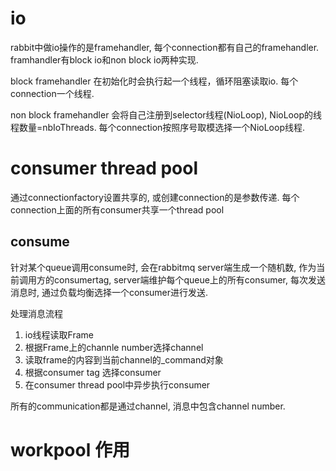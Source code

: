 # io
rabbit中做io操作的是framehandler, 每个connection都有自己的framehandler.  framhandler有block io和non block io两种实现.

block framehandler 在初始化时会执行起一个线程，循环阻塞读取io. 每个connection一个线程.

non block framehandler 会将自己注册到selector线程(NioLoop), NioLoop的线程数量=nbIoThreads. 每个connection按照序号取模选择一个NioLoop线程.

# consumer thread pool
通过connectionfactory设置共享的, 或创建connection的是参数传递. 每个connection上面的所有consumer共享一个thread pool

## consume
针对某个queue调用consume时, 会在rabbitmq server端生成一个随机数, 作为当前调用方的consumertag, server端维护每个queue上的所有consumer, 每次发送消息时, 通过负载均衡选择一个consumer进行发送.

处理消息流程
1. io线程读取Frame
2. 根据Frame上的channle number选择channel
3. 读取frame的内容到当前channel的_command对象
4. 根据consumer tag 选择consumer
5. 在consumer thread pool中异步执行consumer

所有的communication都是通过channel, 消息中包含channel number.

# workpool 作用
